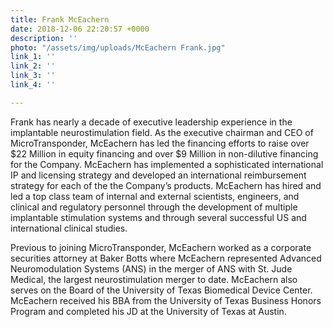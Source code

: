 ```yaml
---
title: Frank McEachern
date: 2018-12-06 22:20:57 +0000
description: ''
photo: "/assets/img/uploads/McEachern Frank.jpg"
link_1: ''
link_2: ''
link_3: ''
link_4: ''

---
```

Frank has nearly a decade of executive leadership experience in the implantable neurostimulation field. As the executive chairman and CEO of MicroTransponder, McEachern has led the financing efforts to raise over $22 Million in equity financing and over $9 Million in non-dilutive financing for the Company. McEachern has implemented a sophisticated international IP and licensing strategy and developed an international reimbursement strategy for each of the the Company’s products. McEachern has hired and led a top class team of internal and external scientists, engineers, and clinical and regulatory personnel through the development of multiple implantable stimulation systems and through several successful US and international clinical studies.

Previous to joining MicroTransponder, McEachern worked as a corporate securities attorney at Baker Botts where McEachern represented Advanced Neuromodulation Systems (ANS) in the merger of ANS with St. Jude Medical, the largest neurostimulation merger to date. McEachern also serves on the Board of the University of Texas Biomedical Device Center. McEachern received his BBA from the University of Texas Business Honors Program and completed his JD at the University of Texas at Austin.